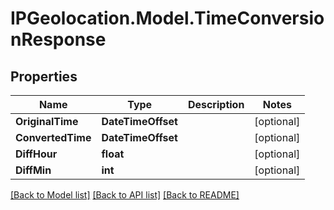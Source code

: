 # IPGeolocation.Model.TimeConversionResponse

## Properties

Name | Type | Description | Notes
------------ | ------------- | ------------- | -------------
**OriginalTime** | **DateTimeOffset** |  | [optional] 
**ConvertedTime** | **DateTimeOffset** |  | [optional] 
**DiffHour** | **float** |  | [optional] 
**DiffMin** | **int** |  | [optional] 

[[Back to Model list]](../../README.md#documentation-for-models) [[Back to API list]](../../README.md#documentation-for-api-endpoints) [[Back to README]](../../README.md)

